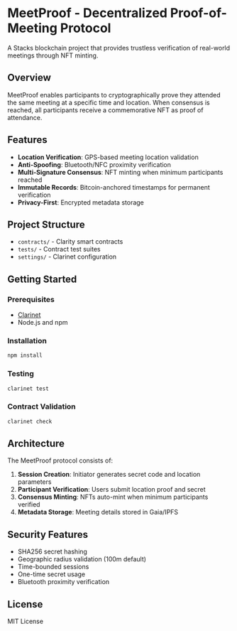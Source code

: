 # MeetProof - Decentralized Proof-of-Meeting Protocol

A Stacks blockchain project that provides trustless verification of real-world meetings through NFT minting.

## Overview

MeetProof enables participants to cryptographically prove they attended the same meeting at a specific time and location. When consensus is reached, all participants receive a commemorative NFT as proof of attendance.

## Features

- **Location Verification**: GPS-based meeting location validation
- **Anti-Spoofing**: Bluetooth/NFC proximity verification
- **Multi-Signature Consensus**: NFT minting when minimum participants reached
- **Immutable Records**: Bitcoin-anchored timestamps for permanent verification
- **Privacy-First**: Encrypted metadata storage

## Project Structure

- `contracts/` - Clarity smart contracts
- `tests/` - Contract test suites
- `settings/` - Clarinet configuration

## Getting Started

### Prerequisites

- [Clarinet](https://github.com/hirosystems/clarinet)
- Node.js and npm

### Installation

```bash
npm install
```

### Testing

```bash
clarinet test
```

### Contract Validation

```bash
clarinet check
```

## Architecture

The MeetProof protocol consists of:

1. **Session Creation**: Initiator generates secret code and location parameters
2. **Participant Verification**: Users submit location proof and secret
3. **Consensus Minting**: NFTs auto-mint when minimum participants verified
4. **Metadata Storage**: Meeting details stored in Gaia/IPFS

## Security Features

- SHA256 secret hashing
- Geographic radius validation (100m default)
- Time-bounded sessions
- One-time secret usage
- Bluetooth proximity verification

## License

MIT License
